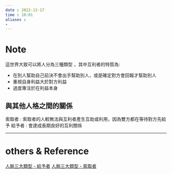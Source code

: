 ```yaml
---
date : 2022-12-17
time : 10:01
aliases :
- 
---
```

# Note
這世界大致可以將人分為三種類型 ，其中互利者的特質為:
- 在別人幫助自己前決不會出手幫助別人，或是確定對方會回報才幫助別人
- 重視自身利益大於對方利益
- 過度專注於在利益本身

## 與其他人格之間的關係
索取者 : 索取者的人較無法與互利者產生互助或利用，因為雙方都在等待對方先給予
給予者 : 會達成長期良好的互利關係

---
# others &  Reference
[人脈三大類型 - 給予者](人脈三大類型%20-%20給予者.md)
[人脈三大類型  - 索取者](人脈三大類型%20%20-%20索取者.md)
